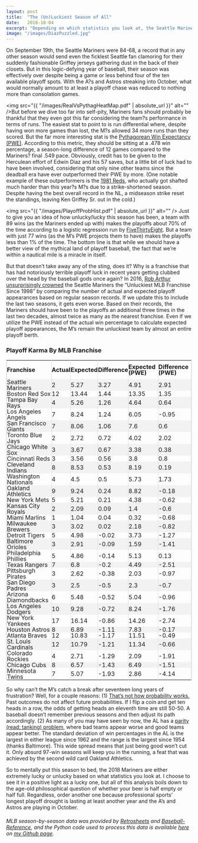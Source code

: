 ```yaml
---
layout: post
title:  "The (Un)Luckiest Season of All"
date:   2018-10-04
excerpt: "Depending on which statistics you look at, the Seattle Mariners had either the luckiest or unluckiest season in recent memory..."
image: "/images/DiazPuzzled.jpg"
---
```


On September 19th, the Seattle Mariners were 84-68, a record that in any other season would send even the ficklest Seattle fan clamoring for their suddenly fashionable Griffey jerseys gathering dust in the back of their closets. But in this logic-defying year of baseball, their season was effectively over despite being a game or less behind four of the ten available playoff spots. With the A?s and Astros streaking into October, what would normally amount to at least a playoff chase was reduced to nothing more than consolation games.<span class="image right"><img src="{{ "/images/RealVsPythagHeatMap.pdf" | absolute_url }}" alt="" /></span>But before we dive too far into self-pity, Mariners fans should probably be thankful that they even got this far considering the team?s performance in terms of runs. The easiest stat to point to is run differential where, despite having won more games than lost, the M?s allowed 34 more runs than they scored. But the far more interesting stat is the <a href="https://en.wikipedia.org/wiki/Pythagorean_expectation">Pythagorean Win Expectancy (PWE)</a>. According to this metric, they should be sitting at a .478 win percentage, a season-long difference of 12 games compared to the Mariners? final .549 pace. Obviously, credit has to be given to the Herculean effort of Edwin Diaz and his 57 saves, but a little bit of luck had to have been involved, considering that only nine other teams since the deadball era have ever outperformed their PWE by more. (One notable example of these outperformers is the <a href="https://en.wikipedia.org/wiki/1981_Cincinnati_Reds_season">1981 Reds</a>, who actually got shafted much harder than this year?s M?s due to a strike-shortened season. Despite having the best overall record in the NL, a midseason strike reset the standings, leaving Ken Griffey Sr. out in the cold.)

<span class="image left"><img src="{{ "/images/PlayoffProbHist.pdf" | absolute_url }}" alt="" /></span> Just to give you an idea of how unlucky/lucky this season has been, a team with 89 wins (as the Mariners ended up with) makes the playoffs about 70% of the time according to a logistic regression run by <a href="https://fivethirtyeight.com/features/the-seattle-mariners-cant-catch-a-postseason-break/">FiveThirtyEight</a>. But a team with just 77 wins (as the M’s PWE projects them to have) makes the playoffs less than 1% of the time. The bottom line is that while we should have a better view of the mythical land of playoff baseball, the fact that we’re within a nautical mile is a miracle in itself.

But that doesn’t take away any of the sting, does it? Why is a franchise that has had notoriously terrible playoff luck in recent years getting clubbed over the head by the baseball gods once again? In 2016, <a href="https://twitter.com/No_Little_Plans">Rob Arthur</a> <a href="https://fivethirtyeight.com/features/the-seattle-mariners-cant-catch-a-postseason-break/">unsurprisingly crowned</a> the Seattle Mariners the “Unluckiest MLB Franchise Since 1998” by comparing the number of actual and expected playoff appearances based on regular season records. If we update this to include the last two seasons, it gets even worse. Based on their records, the Mariners should have been to the playoffs an additional three times in the last two decades, almost twice as many as the nearest franchise. Even if we utilize the PWE instead of the actual win percentage to calculate expected playoff appearances, the M’s remain the unluckiest team by almost an entire playoff berth.

<style>
table {
    border-spacing: 0;
    width: 100%;
    border: 1px solid #ddd;
    line-height: 1
}

th {
    cursor: pointer;
}

th, td {
    text-align: left;
    padding: 0px;
    vertical-align: middle;
    min-height: 1px;
    border-left: 1px solid #ddd;
    border-right: 1px solid #ddd;
}

tr:nth-child(even) {
    background-color: #f2f2f2
}
</style>

<h3>Playoff Karma By MLB Franchise</h3>
<table id="myTable">
  <tr height="50">
   <!--When a header is clicked, run the sortTable function, with a parameter, 0 for sorting by names, 1 for sorting by country:-->  
    <th onclick="sortTable(0)">Franchise</th>
    <th onclick="sortTableNumber(1)">Actual</th>
    <th onclick="sortTableNumber(2)">Expected</th>
    <th onclick="sortTableNumber(3)">Difference</th>
    <th onclick="sortTableNumber(4)">Expected (PWE)</th>
    <th onclick="sortTableNumber(5)">Difference (PWE)</th>
  </tr>
  <tr height="5">
    <td>Seattle Mariners</td>
    <td>2</td>
    <td>5.27</td>
    <td>3.27</td>
    <td>4.91</td>
    <td>2.91</td>
  </tr>
  <tr height="5">
    <td>Boston Red Sox</td>
    <td>12</td>
    <td>13.44</td>
    <td>1.44</td>
    <td>13.35</td>
    <td>1.35</td>
  </tr>
  <tr height="5">
    <td>Tampa Bay Rays</td>
    <td>4</td>
    <td>5.26</td>
    <td>1.26</td>
    <td>4.64</td>
    <td>0.64</td>
  </tr>
  <tr height="5">
    <td>Los Angeles Angels</td>
    <td>7</td>
    <td>8.24</td>
    <td>1.24</td>
    <td>6.05</td>
    <td>-0.95</td>
  </tr>
  <tr height="5">
    <td>San Francisco Giants</td>
    <td>7</td>
    <td>8.06</td>
    <td>1.06</td>
    <td>7.6</td>
    <td>0.6</td>
  </tr>
  <tr height="5">
    <td>Toronto Blue Jays</td>
    <td>2</td>
    <td>2.72</td>
    <td>0.72</td>
    <td>4.02</td>
    <td>2.02</td>
  </tr>
  <tr height="5">
    <td>Chicago White Sox</td>
    <td>3</td>
    <td>3.67</td>
    <td>0.67</td>
    <td>3.38</td>
    <td>0.38</td>
  </tr>
  <tr height="5">
    <td>Cincinnati Reds</td>
    <td>3</td>
    <td>3.56</td>
    <td>0.56</td>
    <td>3.8</td>
    <td>0.8</td>
  </tr>
  <tr height="5">
    <td>Cleveland Indians</td>
    <td>8</td>
    <td>8.53</td>
    <td>0.53</td>
    <td>8.19</td>
    <td>0.19</td>
  </tr>
  <tr height="5">
    <td>Washington Nationals</td>
    <td>4</td>
    <td>4.5</td>
    <td>0.5</td>
    <td>5.73</td>
    <td>1.73</td>
  </tr>
  <tr height="5">
    <td>Oakland Athletics</td>
    <td>9</td>
    <td>9.24</td>
    <td>0.24</td>
    <td>8.82</td>
    <td>-0.18</td>
  </tr>
  <tr height="5">
    <td>New York Mets</td>
    <td>5</td>
    <td>5.21</td>
    <td>0.21</td>
    <td>4.38</td>
    <td>-0.62</td>
  </tr>
  <tr height="5">
    <td>Kansas City Royals</td>
    <td>2</td>
    <td>2.09</td>
    <td>0.09</td>
    <td>1.4</td>
    <td>-0.6</td>
  </tr>
  <tr height="5">
    <td>Miami Marlins</td>
    <td>1</td>
    <td>1.04</td>
    <td>0.04</td>
    <td>0.32</td>
    <td>-0.68</td>
  </tr>
  <tr height="5">
    <td>Milwaukee Brewers</td>
    <td>3</td>
    <td>3.02</td>
    <td>0.02</td>
    <td>2.18</td>
    <td>-0.82</td>
  </tr>
  <tr height="5">
    <td>Detroit Tigers</td>
    <td>5</td>
    <td>4.98</td>
    <td>-0.02</td>
    <td>3.73</td>
    <td>-1.27</td>
  </tr>
  <tr height="5">
    <td>Baltimore Orioles</td>
    <td>3</td>
    <td>2.91</td>
    <td>-0.09</td>
    <td>1.59</td>
    <td>-1.41</td>
  </tr>
  <tr height="5">
    <td>Philadelphia Phillies</td>
    <td>5</td>
    <td>4.86</td>
    <td>-0.14</td>
    <td>5.13</td>
    <td>0.13</td>
  </tr>
  <tr height="5">
    <td>Texas Rangers</td>
    <td>7</td>
    <td>6.8</td>
    <td>-0.2</td>
    <td>4.49</td>
    <td>-2.51</td>
  </tr>
  <tr height="5">
    <td>Pittsburgh Pirates</td>
    <td>3</td>
    <td>2.62</td>
    <td>-0.38</td>
    <td>2.03</td>
    <td>-0.97</td>
  </tr>
  <tr height="5">
    <td>San Diego Padres</td>
    <td>3</td>
    <td>2.5</td>
    <td>-0.5</td>
    <td>2.3</td>
    <td>-0.7</td>
  </tr>
  <tr height="5">
    <td>Arizona Diamondbacks</td>
    <td>6</td>
    <td>5.48</td>
    <td>-0.52</td>
    <td>5.04</td>
    <td>-0.96</td>
  </tr>
  <tr height="5">
    <td>Los Angeles Dodgers</td>
    <td>10</td>
    <td>9.28</td>
    <td>-0.72</td>
    <td>8.24</td>
    <td>-1.76</td>
  </tr>
  <tr height="5">
    <td>New York Yankees</td>
    <td>17</td>
    <td>16.14</td>
    <td>-0.86</td>
    <td>14.26</td>
    <td>-2.74</td>
  </tr>
  <tr height="5">
    <td>Houston Astros</td>
    <td>8</td>
    <td>6.89</td>
    <td>-1.11</td>
    <td>7.83</td>
    <td>-0.17</td>
  </tr>
  <tr height="5">
    <td>Atlanta Braves</td>
    <td>12</td>
    <td>10.83</td>
    <td>-1.17</td>
    <td>11.51</td>
    <td>-0.49</td>
  </tr>
  <tr height="5">
    <td>St. Louis Cardinals</td>
    <td>12</td>
    <td>10.79</td>
    <td>-1.21</td>
    <td>11.34</td>
    <td>-0.66</td>
  </tr>
  <tr height="5">
    <td>Colorado Rockies</td>
    <td>4</td>
    <td>2.71</td>
    <td>-1.29</td>
    <td>2.09</td>
    <td>-1.91</td>
  </tr>
  <tr height="5">
    <td>Chicago Cubs</td>
    <td>8</td>
    <td>6.57</td>
    <td>-1.43</td>
    <td>6.49</td>
    <td>-1.51</td>
  </tr>
  <tr height="5">
    <td>Minnesota Twins</td>
    <td>7</td>
    <td>5.07</td>
    <td>-1.93</td>
    <td>2.86</td>
    <td>-4.14</td>
  </tr>
</table>

<script>
function sortTable(n) {
  var table, rows, switching, i, x, y, shouldSwitch, dir, switchcount = 0;
  table = document.getElementById("myTable");
  switching = true;
  //Set the sorting direction to ascending:
  dir = "desc"; 
  /*Make a loop that will continue until
  no switching has been done:*/
  while (switching) {
    //start by saying: no switching is done:
    switching = false;
    rows = table.rows;
    /*Loop through all table rows (except the
    first, which contains table headers):*/
    for (i = 1; i < (rows.length - 1); i++) {
      //start by saying there should be no switching:
      shouldSwitch = false;
      /*Get the two elements you want to compare,
      one from current row and one from the next:*/
      x = rows[i].getElementsByTagName("TD")[n];
      y = rows[i + 1].getElementsByTagName("TD")[n];
      /*check if the two rows should switch place,
      based on the direction, asc or desc:*/
      if (dir == "asc") {
        if (x.innerHTML.toLowerCase() > y.innerHTML.toLowerCase()) {
          //if so, mark as a switch and break the loop:
          shouldSwitch= true;
          break;
        }
      } else if (dir == "desc") {
        if (x.innerHTML.toLowerCase() < y.innerHTML.toLowerCase()) {
          //if so, mark as a switch and break the loop:
          shouldSwitch = true;
          break;
        }
      }
    }
    if (shouldSwitch) {
      /*If a switch has been marked, make the switch
      and mark that a switch has been done:*/
      rows[i].parentNode.insertBefore(rows[i + 1], rows[i]);
      switching = true;
      //Each time a switch is done, increase this count by 1:
      switchcount ++;      
    } else {
      /*If no switching has been done AND the direction is "asc",
      set the direction to "desc" and run the while loop again.*/
      if (switchcount == 0 && dir == "asc") {
        dir = "desc";
        switching = true;
      }
    }
  }
}

function sortTableNumber(n) {
  var table, rows, switching, i, x, y, shouldSwitch, dir, switchcount = 0;
  table = document.getElementById("myTable");
  switching = true;
  //Set the sorting direction to ascending:
  dir = "desc"; 
  /*Make a loop that will continue until
  no switching has been done:*/
  while (switching) {
    //start by saying: no switching is done:
    switching = false;
    rows = table.rows;
    /*Loop through all table rows (except the
    first, which contains table headers):*/
    for (i = 1; i < (rows.length - 1); i++) {
      //start by saying there should be no switching:
      shouldSwitch = false;
      /*Get the two elements you want to compare,
      one from current row and one from the next:*/
      x = rows[i].getElementsByTagName("TD")[n];
      y = rows[i + 1].getElementsByTagName("TD")[n];
      /*check if the two rows should switch place,
      based on the direction, asc or desc:*/
      if (dir == "asc") {
        if (Number(x.innerHTML) > Number(y.innerHTML)) {
          //if so, mark as a switch and break the loop:
          shouldSwitch= true;
          break;
        }
      } else if (dir == "desc") {
        if (Number(x.innerHTML) < Number(y.innerHTML)) {
          //if so, mark as a switch and break the loop:
          shouldSwitch = true;
          break;
        }
      }
    }
    if (shouldSwitch) {
      /*If a switch has been marked, make the switch
      and mark that a switch has been done:*/
      rows[i].parentNode.insertBefore(rows[i + 1], rows[i]);
      switching = true;
      //Each time a switch is done, increase this count by 1:
      switchcount ++;      
    } else {
      /*If no switching has been done AND the direction is "asc",
      set the direction to "desc" and run the while loop again.*/
      if (switchcount == 0 && dir == "desc") {
        dir = "asc";
        switching = true;
      }
    }
  }
}
</script>

So why can’t the M’s catch a break after seventeen long years of frustration? Well, for a couple reasons: (1) <a href="https://en.wikipedia.org/wiki/Gambler%27s_fallacy">That’s not how probability works.</a> Past outcomes do not affect future probabilities. If I flip a coin and get ten heads in a row, the odds of getting heads an eleventh time are still 50-50. A baseball doesn’t remember previous seasons and then adjust its path accordingly. (2) As many of you may have seen by now, the AL has a <a href="https://fivethirtyeight.com/features/the-orioles-and-royals-could-at-least-still-beat-a-triple-a-team-right/">parity (read: tanking) problem</a>, where bad teams appear worse and good teams appear better. The standard deviation of win percentages in the AL is the largest in either league since 1962 and the range is the largest since 1954 (thanks Baltimore). This wide spread means that just being good won’t cut it. Only absurd 97-win seasons will keep you in the running, a feat that was achieved by the second wild card Oakland Athletics.

So to mentally put this season to bed, the 2018 Mariners are either extremely lucky or unlucky based on what statistics you look at. I choose to see it in a positive light as a lucky one, but all of this analysis boils down to the age-old philosophical question of whether your beer is half empty or half full. Regardless, order another one because professional sports’ longest playoff drought is lasting at least another year and the A’s and Astros are playing in October.

<h6>MLB season-by-season data was provided by <a href="https://www.retrosheet.org/gamelogs/index.html">Retrosheets</a> and <a href="https://www.baseball-reference.com/leagues/MLB/2018-standings.shtml">Baseball-Reference</a>, and the Python code used to process this data is available <a href="https://github.com/tefirman/StatisticalStumbles/blob/master/RecordAnalysis.py">here</a> on <a href="https://github.com/tefirman">my Github page</a>.


